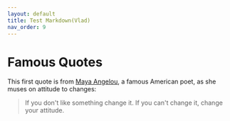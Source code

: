 ```yaml
---
layout: default
title: Test Markdown(Vlad)
nav_order: 9
---
```


# Famous Quotes
This first quote is from [Maya Angelou](https://www.brainyquote.com/quotes/maya_angelou_101310), a famous American poet, as she muses on
attitude to changes:
>If you don't like something change it. If you can't change it, change your attitude.
